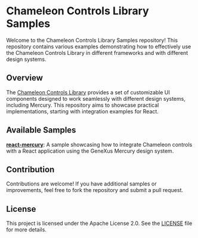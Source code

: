 # Chameleon Controls Library Samples

Welcome to the Chameleon Controls Library Samples repository! This repository contains various examples demonstrating how to effectively use the Chameleon Controls Library in different frameworks and with different design systems.

## Overview

The [Chameleon Controls Library](https://github.com/genexuslabs/chameleon-controls-library) provides a set of customizable UI components designed to work seamlessly with different design systems, including Mercury. This repository aims to showcase practical implementations, starting with integration examples for React.

## Available Samples

[**react-mercury**](./packages/react-mercury/react/README.md): A sample showcasing how to integrate Chameleon controls with a React application using the GeneXus Mercury design system.

## Contribution

Contributions are welcome! If you have additional samples or improvements, feel free to fork the repository and submit a pull request.

## License

This project is licensed under the Apache License 2.0. See the [LICENSE](LICENSE) file for more details.
